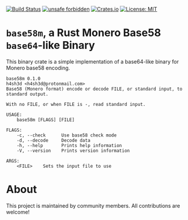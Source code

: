 [![Build Status](https://travis-ci.com/monero-rs/base58m-rs.svg?branch=master)](https://travis-ci.com/monero-rs/base58m-rs) [![unsafe forbidden](https://img.shields.io/badge/unsafe-forbidden-success.svg)](https://github.com/rust-secure-code/safety-dance/) [![Crates.io](https://img.shields.io/crates/v/base58m.svg)](https://crates.io/crates/base58m) [![License: MIT](https://img.shields.io/badge/License-MIT-yellow.svg)](https://opensource.org/licenses/MIT)

`base58m`, a Rust Monero Base58 `base64`-like Binary
===

This binary crate is a simple implementation of a base64-like binary for Monero base58 encoding.

```
base58m 0.1.0
h4sh3d <h4sh3d@protonmail.com>
Base58 (Monero format) encode or decode FILE, or standard input, to standard output.

With no FILE, or when FILE is -, read standard input.

USAGE:
    base58m [FLAGS] [FILE]

FLAGS:
    -c, --check      Use base58 check mode
    -d, --decode     Decode data
    -h, --help       Prints help information
    -V, --version    Prints version information

ARGS:
    <FILE>    Sets the input file to use
```

About
===

This project is maintained by community members. All contributions are welcome!
